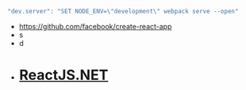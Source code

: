 ```javascript
"dev.server": "SET NODE_ENV=\"development\" webpack serve --open"
```

- https://github.com/facebook/create-react-app
- s
- d
- # [ReactJS.NET](http://reactjs.net/)
